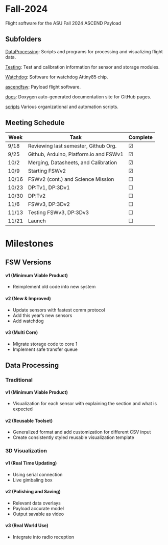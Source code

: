 # Fall-2024
Flight software for the ASU Fall 2024 ASCEND Payload

## Subfolders

[DataProcessing](/DataProcessing/): Scripts and programs for processing and visualizing flight data.

[Testing](/Testing/): Test and calibration information for sensor and storage modules.

[Watchdog](/Watchdog/): Software for watchdog Attiny85 chip.

[ascendfsw](/ascendfsw/): Payload flight software.

[docs](/docs/): Doxygen auto-generated documentation site for GitHub pages. 

[scripts](/scripts/) Various organizational and automation scripts. 


## Meeting Schedule

| Week  | Task                                    | Complete   |
|-------|-----------------------------------------|------------|
| 9/18  | Reviewing last semester, Github Org.    | &#x2611;   |
| 9/25  | Github, Arduino, Platform.io and FSWv1  | &#x2611;   |
| 10/2  | Merging, Datasheets, and Calibration    | &#x2611;   |
| 10/9  | Starting FSWv2                          | &#x2611;   |
| 10/16 | FSWv2 (cont.) and Science Mission       | &#x2610;   |
| 10/23 | DP:Tv1, DP:3Dv1                         | &#x2610;   |
| 10/30 | DP:Tv2                                  | &#x2610;   |
| 11/6  | FSWv3, DP:3Dv2                          | &#x2610;   |
| 11/13 | Testing FSWv3, DP:3Dv3                  | &#x2610;   |
| 11/21 | Launch                                  | &#x2610;   |

# Milestones 

## FSW Versions
#### v1 (Minimum Viable Product)
* Reimplement old code into new system
#### v2 (New & Improved)
* Update sensors with fastest comm protocol
* Add this year’s new sensors
* Add watchdog
#### v3 (Multi Core)
* Migrate storage code to core 1
* Implement safe transfer queue

## Data Processing
### Traditional
#### v1 (Minimum Viable Product)
* Visualization for each sensor with explaining the section and what is expected
#### v2 (Reusable Toolset)
* Generalized format and add customization for different CSV input 
* Create consistently styled reusable visualization template 
### 3D Visualization 
#### v1 (Real Time Updating) 
* Using serial connection
* Live gimbaling box
#### v2 (Polishing and Saving)
* Relevant data overlays 
* Payload accurate model
* Output savable as video
#### v3 (Real World Use)
* Integrate into radio reception
